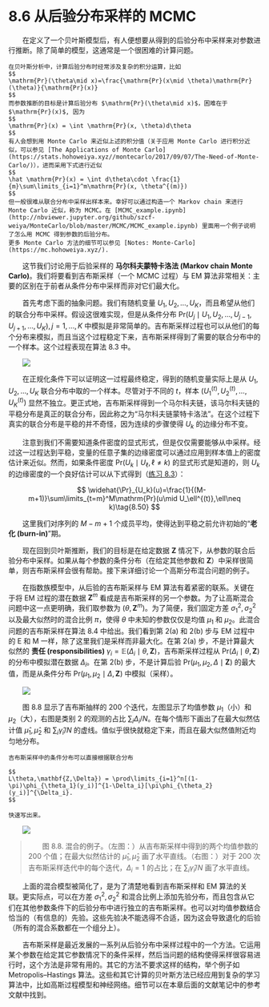 # 8.6 从后验分布采样的 MCMC

<style>p{text-indent:2em;2}</style>

在定义了一个贝叶斯模型后，有人便想要从得到的后验分布中采样来对参数进行推断。除了简单的模型，这通常是一个很困难的计算问题。

```{note}
在贝叶斯分析中，计算后验分布时经常涉及复杂的积分运算，比如
$$
\mathrm{Pr}(\theta\mid x)=\frac{\mathrm{Pr}(x\mid \theta)\mathrm{Pr}(\theta)}{\mathrm{Pr}(x)}
$$
而参数推断的目标是计算后验分布 $\mathrm{Pr}(\theta\mid x)$，困难在于 $\mathrm{Pr}(x)$, 因为
$$
\mathrm{Pr}(x) = \int \mathrm{Pr}(x, \theta)d\theta
$$
有人会想到用 Monte Carlo 来近似上述的积分值（关于应用 Monte Carlo 进行积分近似，可以参见 [The Applications of Monte Carlo](https://stats.hohoweiya.xyz//montecarlo/2017/09/07/The-Need-of-Monte-Carlo/)），进而采用下式进行近似
$$
\hat \mathrm{Pr}(x) = \int d\theta\cdot \frac{1}{m}\sum\limits_{i=1}^m\mathrm{Pr}(x, \theta^{(m)})
$$
但一般很难从联合分布中采样出样本来。幸好可以通过构造一个 Markov chain 来进行 Monte Carlo 近似，称为 MCMC。在 [MCMC_example.ipynb](http://nbviewer.jupyter.org/github/szcf-weiya/MonteCarlo/blob/master/MCMC/MCMC_example.ipynb) 里面用一个例子说明了怎么用 MCMC 得到参数的后验分布。
更多 Monte Carlo 方法的细节可以参见 [Notes: Monte-Carlo](https://mc.hohoweiya.xyz/).
```

这节我们讨论用于后验采样的 **马尔科夫蒙特卡洛法 (Markov chain Monte Carlo)**。我们将要看到吉布斯采样（一个 MCMC 过程）与 EM 算法非常相关：主要的区别在于前者从条件分布中采样而非对它们最大化。

首先考虑下面的抽象问题。我们有随机变量 $U_1,U_2,\ldots,U_K$，而且希望从他们的联合分布中采样。假设这很难实现，但是从条件分布 $\mathrm{Pr}(U_j\mid U_1,U_2,\ldots,U_{j-1},U_{j+1},\ldots,U_K),j=1,\ldots,K$ 中模拟是非常简单的。吉布斯采样过程也可以从他们的每个分布来模拟，而且当这个过程稳定下来，吉布斯采样得到了需要的联合分布中的一个样本。这个过程表现在算法 8.3 中。

![](../img/08/alg8.3.png)

在正规化条件下可以证明这一过程最终稳定，得到的随机变量实际上是从 $U_1,U_2,\ldots,U_K$ 联合分布中取的一个样本。尽管对于不同的 $t$，样本 $(U_1^{(t)},U_2^{(t)},\ldots,U_K^{(t)})$ 显然不独立。更正式地，吉布斯采样得到一个马尔科夫链，该马尔科夫链的平稳分布是真正的联合分布，因此称之为“马尔科夫链蒙特卡洛法”。在这个过程下真实的联合分布是平稳的并不奇怪，因为连续的步骤使得 $U_k$ 的边缘分布不变。

注意到我们不需要知道条件密度的显式形式，但是仅仅需要能够从中采样。经过这一过程达到平稳，变量的任意子集的边缘密度可以通过应用到样本值上的密度估计来近似。然而，如果条件密度 $\mathrm{Pr}(U_k\mid U_\ell,\ell\neq k)$ 的显式形式是知道的，则 $U_k$ 的边缘密度的一个良好估计可以从下式得到（[练习 8.3](https://github.com/szcf-weiya/ESL-CN/issues/145)）：

$$
\widehat{\Pr}_{U_k}(u)=\frac{1}{(M-m+1)}\sum\limits_{t=m}^M\mathrm{Pr}(u\mid U_\ell^{(t)},\ell\neq k)\tag{8.50}
$$

这里我们对序列的 $M-m+1$ 个成员平均，使得达到平稳之前允许初始的“**老化 (burn-in)**”期。

现在回到贝叶斯推断，我们的目标是在给定数据 $\mathbf Z$ 情况下，从参数的联合后验分布中采样。如果从每个参数的条件分布（在给定其他参数和 $\mathbf Z$）中采样很简单，则吉布斯采样会很有帮助。接下来详细讨论一个高斯分布混合问题的例子。

在指数族模型中，从后验的吉布斯采样与 EM 算法有着紧密的联系。关键在于将 EM 过程的潜在数据 $\mathbf Z^m$ 看成是吉布斯采样的另一个参数。为了让高斯混合问题中这一点更明确，我们取参数为 $(\theta,\mathbf Z^m)$。为了简便，我们固定方差 $\sigma_1^2,\sigma^2_2$ 以及最大似然时的混合比例 $\pi$，使得 $\theta$ 中未知的参数仅仅是均值 $\mu_1$ 和 $\mu_2$。此混合问题的吉布斯采样在算法 8.4 中给出。我们看到第 2(a) 和 2(b) 步与 EM 过程中的 E 和 M 一样，除了这里我们是采样而非最大化。在第 2(a) 步，不是计算最大似然的 **责任 (responsibilities)** $\gamma_i=\mathbb{E}(\Delta_i\mid \theta,\mathbf Z)$，吉布斯采样过程从 $\mathrm{Pr}(\Delta_i\mid \theta,\mathbf Z)$ 的分布中模拟潜在数据 $\Delta_i$。在第 2(b) 步，不是计算后验  $\mathrm{Pr}(\mu_1,\mu_2,\Delta\mid \mathbf Z)$ 的最大值，而是从条件分布 $\mathrm{Pr}(\mu_1,\mu_2\mid \Delta,\mathbf Z)$ 中模拟（采样）。

![](../img/08/alg8.4.png)

图 8.8 显示了吉布斯抽样的 200 个迭代，左图显示了均值参数 $\mu_1$（小）和 $\mu_2$（大），右图是类别 2 的观测的占比 $\sum_i\Delta_i/N$。在每个情形下画出了在最大似然估计值 $\hat\mu_1,\hat\mu_2$ 和 $\sum_i\hat\gamma_i/N$ 的虚线。值似乎很快就稳定下来，而且在最大似然值附近均匀地分布。

```{ntoe}
吉布斯采样中的条件分布可以直接根据联合分布

$$
L\theta,\mathbf{Z,\Delta}) = \prod\limits_{i=1}^n[(1-\pi)\phi_{\theta_1}(y_i)]^{1-\Delta_i}[\pi\phi_{\theta_2}(y_i)]^{\Delta_i}.
$$

快速写出来。
```

![](../img/08/fig8.8.png)

> 图 8.8. 混合的例子。（左图：）从吉布斯采样中得到的两个均值参数的 200 个值；在最大似然估计的 $\hat\mu_1,\hat\mu_2$ 画了水平直线。（右图：）对于 200 次吉布斯采样迭代中的每个迭代，$\Delta_i=1$ 的占比；在 $\sum_i\hat\gamma_i/N$ 画了水平直线。

上面的混合模型被简化了，是为了清楚地看到吉布斯采样和 EM 算法的关联。更实际点，可以在方差 $\sigma^2_1,\sigma^2_2$ 和混合比例上添加先验分布，而且包含从它们在其他参数条件下的后验分布中进行独立的吉布斯采样。也可以对均值参数结合恰当的（有信息的）先验。这些先验决不能选得不合适，因为这会导致退化的后验（所有的混合系数都在一个组分上）。

吉布斯采样是最近发展的一系列从后验分布中采样过程中的一个方法。它运用某个参数在给定其它参数情况下的条件采样，然后当问题的结构使得采样很容易进行时，这个方法是非常有用的。其它的方法不要求这样的结构，举个例子如 Metropolis–Hastings 算法。这些和其它计算的贝叶斯方法已经应用到复杂的学习算法中，比如高斯过程模型和神经网络。细节可以在本章后面的文献笔记中的参考文献中找到。
